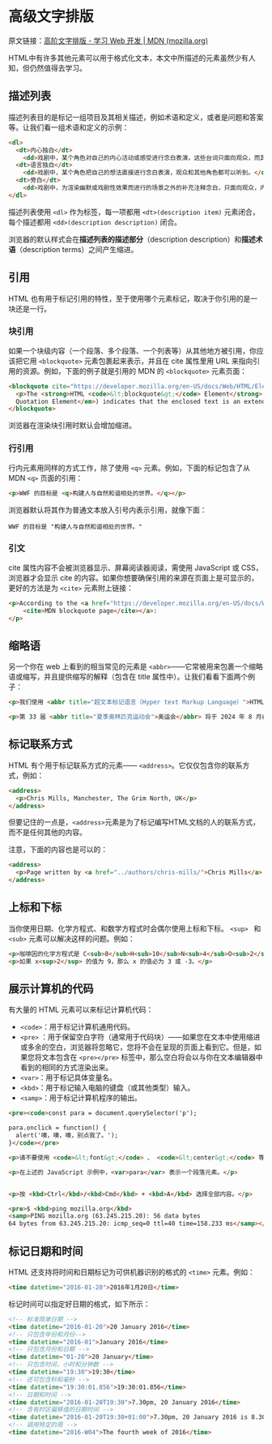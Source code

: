 # 高级文字排版

原文链接：[高阶文字排版 - 学习 Web 开发 | MDN (mozilla.org)](https://developer.mozilla.org/zh-CN/docs/Learn/HTML/Introduction_to_HTML/Advanced_text_formatting)

HTML中有许多其他元素可以用于格式化文本，本文中所描述的元素虽然少有人知，但仍然值得去学习。

## 描述列表

描述列表目的是标记一组项目及其相关描述，例如术语和定义，或者是问题和答案等。让我们看一组术语和定义的示例：

```html
<dl>
  <dt>内心独白</dt>
    <dd>戏剧中，某个角色对自己的内心活动或感受进行念白表演，这些台词只面向观众，而其他角色不会听到。</dd>
  <dt>语言独白</dt>
    <dd>戏剧中，某个角色把自己的想法直接进行念白表演，观众和其他角色都可以听到。</dd>
  <dt>旁白</dt>
    <dd>戏剧中，为渲染幽默或戏剧性效果而进行的场景之外的补充注释念白，只面向观众，内容一般都是角色的感受、想法、以及一些背景信息等。</dd>
</dl>
```

描述列表使用 `<dl>` 作为标签，每一项都用 `<dt>(description item)` 元素闭合，每个描述都用 `<dd>(description description)` 闭合。 

浏览器的默认样式会在**描述列表的描述部分**（description description）和**描述术语**（description terms）之间产生缩进。

## 引用

HTML 也有用于标记引用的特性，至于使用哪个元素标记，取决于你引用的是一块还是一行。

### 块引用

如果一个块级内容（一个段落、多个段落、一个列表等）从其他地方被引用，你应该把它用 `<blockquote>` 元素包裹起来表示，并且在 cite 属性里用 URL 来指向引用的资源。例如，下面的例子就是引用的 MDN 的 `<blockquote>` 元素页面：

```html
<blockquote cite="https://developer.mozilla.org/en-US/docs/Web/HTML/Element/blockquote">
  <p>The <strong>HTML <code>&lt;blockquote&gt;</code> Element</strong> (or <em>HTML Block
  Quotation Element</em>) indicates that the enclosed text is an extended quotation.</p>
</blockquote>
```

浏览器在渲染块引用时默认会增加缩进。

### 行引用

行内元素用同样的方式工作，除了使用 `<q>` 元素。例如，下面的标记包含了从 MDN `<q>` 页面的引用：

```html
<p>WWF 的目标是 <q>构建人与自然和谐相处的世界。</q></p>
```

浏览器默认将其作为普通文本放入引号内表示引用，就像下面：

```
WWF 的目标是 "构建人与自然和谐相处的世界。"
```

### 引文

cite 属性内容不会被浏览器显示、屏幕阅读器阅读，需使用 JavaScript 或 CSS，浏览器才会显示 cite 的内容。如果你想要确保引用的来源在页面上是可显示的，更好的方法是为 `<cite>` 元素附上链接：

```html
<p>According to the <a href="https://developer.mozilla.org/en-US/docs/Web/HTML/Element/blockquote">
    <cite>MDN blockquote page</cite></a>:
</p>
```

## 缩略语

另一个你在 web 上看到的相当常见的元素是 `<abbr>`——它常被用来包裹一个缩略语或缩写，并且提供缩写的解释（包含在 title 属性中）。让我们看看下面两个例子：

```html
<p>我们使用 <abbr title="超文本标记语言（Hyper text Markup Language）">HTML</abbr> 来组织网页文档。</p>

<p>第 33 届 <abbr title="夏季奥林匹克运动会">奥运会</abbr> 将于 2024 年 8 月在法国巴黎举行。</p>
```

## 标记联系方式

HTML 有个用于标记联系方式的元素—— `<address>`。它仅仅包含你的联系方式，例如：

```html
<address>
  <p>Chris Mills, Manchester, The Grim North, UK</p>
</address>
```

但要记住的一点是，`<address>`元素是为了标记编写HTML文档的人的联系方式，而不是任何其他的内容。

注意，下面的内容也是可以的：

```html
<address>
  <p>Page written by <a href="../authors/chris-mills/">Chris Mills</a>.</p>
</address>
```

## 上标和下标

当你使用日期、化学方程式、和数学方程式时会偶尔使用上标和下标。 `<sup> ` 和 `<sub>` 元素可以解决这样的问题。例如：

```html
<p>咖啡因的化学方程式是 C<sub>8</sub>H<sub>10</sub>N<sub>4</sub>O<sub>2</sub>。</p>
<p>如果 x<sup>2</sup> 的值为 9，那么 x 的值必为 3 或 -3。</p>
```

## 展示计算机的代码

有大量的 HTML 元素可以来标记计算机代码：

- `<code>`：用于标记计算机通用代码。
- `<pre>` ：用于保留空白字符（通常用于代码块）——如果您在文本中使用缩进或多余的空白，浏览器将忽略它，您将不会在呈现的页面上看到它。但是，如果您将文本包含在 `<pre></pre>` 标签中，那么空白将会以与你在文本编辑器中看到的相同的方式渲染出来。
- `<var>`：用于标记具体变量名。
- `<kbd>`：用于标记输入电脑的键盘（或其他类型）输入。
- `<samp>`：用于标记计算机程序的输出。

```html
<pre><code>const para = document.querySelector('p');

para.onclick = function() {
  alert('噢，噢，噢，别点我了。');
}</code></pre>

<p>请不要使用 <code>&lt;font&gt;</code> 、 <code>&lt;center&gt;</code> 等表象元素。</p>

<p>在上述的 JavaScript 示例中，<var>para</var> 表示一个段落元素。</p>


<p>按 <kbd>Ctrl</kbd>/<kbd>Cmd</kbd> + <kbd>A</kbd> 选择全部内容。</p>

<pre>$ <kbd>ping mozilla.org</kbd>
<samp>PING mozilla.org (63.245.215.20): 56 data bytes
64 bytes from 63.245.215.20: icmp_seq=0 ttl=40 time=158.233 ms</samp></pre>
```

## 标记日期和时间

HTML 还支持将时间和日期标记为可供机器识别的格式的 `<time>` 元素。例如：

```html
<time datetime="2016-01-20">2016年1月20日</time>
```

标记时间可以指定好日期的格式，如下所示：

```html
<!-- 标准简单日期 -->
<time datetime="2016-01-20">20 January 2016</time>
<!-- 只包含年份和月份-->
<time datetime="2016-01">January 2016</time>
<!-- 只包含月份和日期 -->
<time datetime="01-20">20 January</time>
<!-- 只包含时间，小时和分钟数 -->
<time datetime="19:30">19:30</time>
<!-- 还可包含秒和毫秒 -->
<time datetime="19:30:01.856">19:30:01.856</time>
<!-- 日期和时间 -->
<time datetime="2016-01-20T19:30">7.30pm, 20 January 2016</time>
<!-- 含有时区偏移值的日期时间 -->
<time datetime="2016-01-20T19:30+01:00">7.30pm, 20 January 2016 is 8.30pm in France</time>
<!-- 调用特定的周 -->
<time datetime="2016-W04">The fourth week of 2016</time>
```

